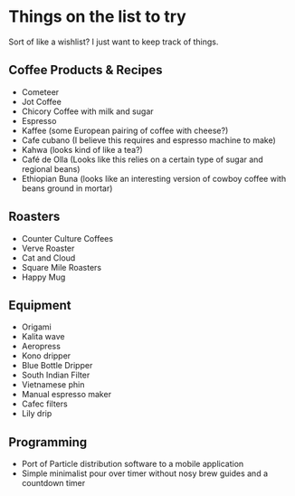 # Things on the list to try
Sort of like a wishlist? I just want to keep track of things.

## Coffee Products & Recipes
* Cometeer
* Jot Coffee
* Chicory Coffee with milk and sugar
* Espresso
* Kaffee (some European pairing of coffee with cheese?)
* Cafe cubano (I believe this requires and espresso machine to make)
* Kahwa (looks kind of like a tea?)
* Café de Olla (Looks like this relies on a certain type of sugar and regional beans)
* Ethiopian Buna (looks like an interesting version of cowboy coffee with beans ground in mortar)

## Roasters
* Counter Culture Coffees
* Verve Roaster
* Cat and Cloud
* Square Mile Roasters
* Happy Mug

## Equipment
* Origami
* Kalita wave
* Aeropress
* Kono dripper
* Blue Bottle Dripper
* South Indian Filter
* Vietnamese phin
* Manual espresso maker
* Cafec filters
* Lily drip

## Programming
* Port of Particle distribution software to a mobile application
* Simple minimalist pour over timer without nosy brew guides and a countdown timer
